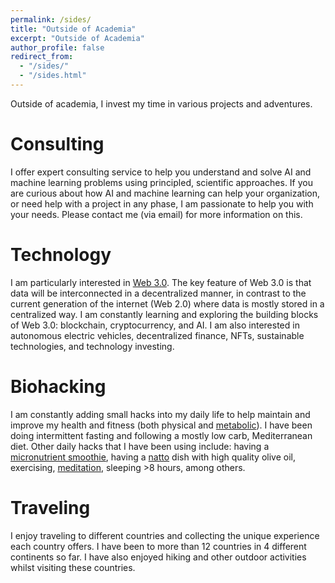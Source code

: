 ```yaml
---
permalink: /sides/
title: "Outside of Academia"
excerpt: "Outside of Academia"
author_profile: false
redirect_from: 
  - "/sides/"
  - "/sides.html"
---
```


Outside of academia, I invest my time in various projects and adventures.

Consulting
======
I offer expert consulting service to help you understand and solve AI and machine learning problems using principled, scientific approaches. If you are curious about how AI and machine learning can help your organization, or need help with a project in any phase, I am passionate to help you with your needs. Please contact me (via email) for more information on this.


Technology 
======

I am particularly interested in [Web 3.0](https://www.web3.university/). The key feature of Web 3.0 is that data will be interconnected in a decentralized manner, in contrast to the current generation of the internet (Web 2.0) where data is mostly stored in a centralized way. I am constantly learning and exploring the building blocks of Web 3.0: blockchain, cryptocurrency, and AI. I am also interested in autonomous electric vehicles, decentralized finance, NFTs, sustainable technologies, and technology investing.


Biohacking 
======

I am constantly adding small hacks into my daily life to help maintain and improve my health and fitness (both physical and [metabolic](https://www.levelshealth.com/blog/the-ultimate-guide-to-metabolic-fitness)). I have been doing intermittent fasting and following a mostly low carb, Mediterranean diet. Other daily hacks that I have been using include: having a [micronutrient smoothie](https://fastlifehacks.com/dr-rhonda-patrick-diet-and-exercise/#Micronutrient_Rich_Smoothies), having a [natto](https://www.nyrture.com/why-natto) dish with high quality olive oil, exercising, [meditation](https://www.headspace.com/meditation), sleeping >8 hours, among others.


Traveling 
======

I enjoy traveling to different countries and collecting the unique experience each country offers. I have been to more than 12 countries in 4 different continents so far. I have also enjoyed hiking and other outdoor activities whilst visiting these countries. 




